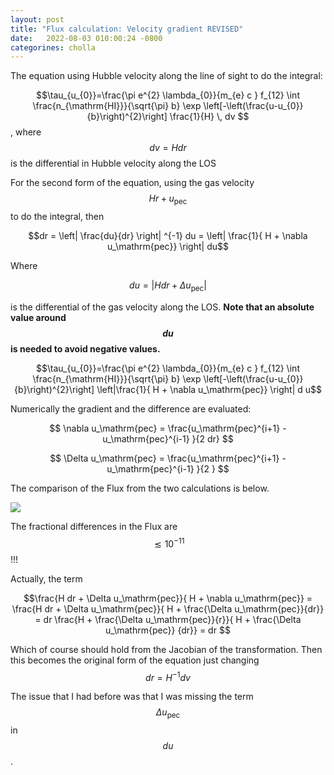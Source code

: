 ```yaml
---
layout: post
title: "Flux calculation: Velocity gradient REVISED"
date:   2022-08-03 010:00:24 -0800
categorines: cholla
---
```


The equation using Hubble velocity along the line of sight to do the integral:


$$\tau_{u_{0}}=\frac{\pi e^{2} \lambda_{0}}{m_{e} c } f_{12} \int \frac{n_{\mathrm{HI}}}{\sqrt{\pi} b} \exp \left[-\left(\frac{u-u_{0}}{b}\right)^{2}\right]  \frac{1}{H} \, dv $$, where $$dv = H dr$$ is the differential in Hubble velocity along the LOS 


For the second form of the equation, using the gas velocity $$Hr + u_\mathrm{pec}$$ to do the integral, then 

$$dr = \left| \frac{du}{dr} \right| ^{-1} du = \left| \frac{1}{ H + \nabla u_\mathrm{pec}} \right| du$$ 

Where   

$$du =  \left| H dr + \Delta  u_\mathrm{pec} \right| $$ 

is the differential of the gas velocity along the LOS. **Note that an absolute value around $$du$$ is needed to avoid negative values.**   


$$\tau_{u_{0}}=\frac{\pi e^{2} \lambda_{0}}{m_{e} c } f_{12} \int \frac{n_{\mathrm{HI}}}{\sqrt{\pi} b} \exp \left[-\left(\frac{u-u_{0}}{b}\right)^{2}\right] \left|\frac{1}{ H + \nabla u_\mathrm{pec}}  \right| d u$$
 

Numerically the gradient and the difference are evaluated: 

$$ \nabla  u_\mathrm{pec} = \frac{u_\mathrm{pec}^{i+1} - u_\mathrm{pec}^{i-1} }{2 dr} $$

$$ \Delta  u_\mathrm{pec} = \frac{u_\mathrm{pec}^{i+1} - u_\mathrm{pec}^{i-1} }{2 } $$  

The comparison of the Flux from the two calculations is below.

<img src="{{ site.url }}assets/images/flux_pec_vel/skewer_flux_33_new.png">


The fractional differences in the Flux are $$\lesssim 10^{-11}$$!!!

Actually, the term 

$$\frac{H dr  + \Delta  u_\mathrm{pec}}{  H + \nabla u_\mathrm{pec}} = \frac{H dr  + \Delta  u_\mathrm{pec}}{  H + \frac{\Delta u_\mathrm{pec}}{dr}}  = dr \frac{H   +   \frac{\Delta u_\mathrm{pec}}{r}}{  H + \frac{\Delta u_\mathrm{pec}} {dr}} = dr $$

Which of course should hold from the Jacobian of the transformation. Then this becomes the original form of the equation just changing  $$dr = H^{-1} dv $$    

The issue that I had before was that I was missing the term $$\Delta u_\mathrm{pec}$$ in $$du$$. 

